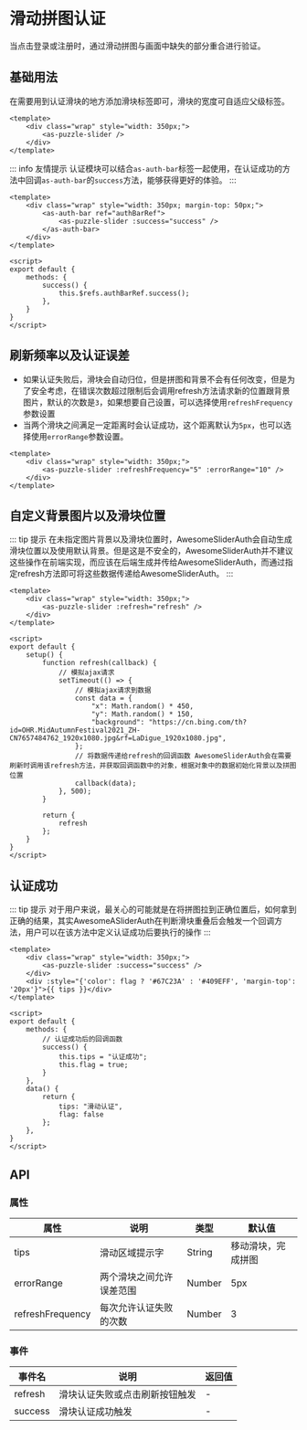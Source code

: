 # 滑动拼图认证
当点击登录或注册时，通过滑动拼图与画面中缺失的部分重合进行验证。
## 基础用法
在需要用到认证滑块的地方添加滑块标签即可，滑块的宽度可自适应父级标签。

<CodeRun auto editable>

```vue
<template>
    <div class="wrap" style="width: 350px;">
        <as-puzzle-slider />
    </div>
</template>
```

</CodeRun>

::: info 友情提示
认证模块可以结合`as-auth-bar`标签一起使用，在认证成功的方法中回调`as-auth-bar`的`success`方法，能够获得更好的体验。
:::

<CodeRun auto editable>

```vue
<template>
    <div class="wrap" style="width: 350px; margin-top: 50px;">
        <as-auth-bar ref="authBarRef">
            <as-puzzle-slider :success="success" />
        </as-auth-bar>
    </div>
</template>

<script>
export default {
    methods: {
        success() {
            this.$refs.authBarRef.success();
        },
    }
}
</script>
```

</CodeRun>

## 刷新频率以及认证误差
- 如果认证失败后，滑块会自动归位，但是拼图和背景不会有任何改变，但是为了安全考虑，在错误次数超过限制后会调用refresh方法请求新的位置跟背景图片，默认的次数是`3`，如果想要自己设置，可以选择使用`refreshFrequency`参数设置
- 当两个滑块之间满足一定距离时会认证成功，这个距离默认为`5px`，也可以选择使用`errorRange`参数设置。

<CodeRun auto editable="true">

```vue
<template>
    <div class="wrap" style="width: 350px;">
        <as-puzzle-slider :refreshFrequency="5" :errorRange="10" />
    </div>
</template>
```

</CodeRun>

## 自定义背景图片以及滑块位置
::: tip 提示
在未指定图片背景以及滑块位置时，AwesomeSliderAuth会自动生成滑块位置以及使用默认背景。但是这是不安全的，AwesomeSliderAuth并不建议这些操作在前端实现，而应该在后端生成并传给AwesomeSliderAuth，而通过指定refresh方法即可将这些数据传递给AwesomeSliderAuth。
:::

<CodeRun auto editable="true">

```vue
<template>
    <div class="wrap" style="width: 350px;">
        <as-puzzle-slider :refresh="refresh" />
    </div>
</template>

<script>
export default {
    setup() {
        function refresh(callback) {
            // 模拟ajax请求
            setTimeout(() => {
                // 模拟ajax请求到数据
                const data = {
                    "x": Math.random() * 450,
                    "y": Math.random() * 150,
                    "background": "https://cn.bing.com/th?id=OHR.MidAutumnFestival2021_ZH-CN7657484762_1920x1080.jpg&rf=LaDigue_1920x1080.jpg",
                };
                // 将数据传递给refresh的回调函数 AwesomeSliderAuth会在需要刷新时调用该refresh方法，并获取回调函数中的对象，根据对象中的数据初始化背景以及拼图位置
                callback(data);
            }, 500);
        }

        return {
            refresh
        };
    }
}
</script>
```

</CodeRun>

## 认证成功
::: tip 提示
对于用户来说，最关心的可能就是在将拼图拉到正确位置后，如何拿到正确的结果，其实AwesomeASliderAuth在判断滑块重叠后会触发一个回调方法，用户可以在该方法中定义认证成功后要执行的操作
:::

<CodeRun auto editable="true">

```vue
<template>
    <div class="wrap" style="width: 350px;">
        <as-puzzle-slider :success="success" />
    </div>
    <div :style="{'color': flag ? '#67C23A' : '#409EFF', 'margin-top': '20px'}">{{ tips }}</div>
</template>

<script>
export default {
    methods: {
        // 认证成功后的回调函数
        success() {
            this.tips = "认证成功";
            this.flag = true;
        }
    },
    data() {
        return {
            tips: "滑动认证",
            flag: false
        };
    },
}
</script>
```

</CodeRun>

## API
### 属性
| 属性          | 说明         | 类型    | 默认值 |
| ------------- | ------------ | ------- | ------ |
| tips          | 滑动区域提示字| String  | 移动滑块，完成拼图      |
| errorRange    | 两个滑块之间允许误差范围 | Number | 5px |
| refreshFrequency | 每次允许认证失败的次数 | Number | 3 |

### 事件
| 事件名  | 说明             | 返回值 |
| ------- | ---------------- | ------ |
| refresh | 滑块认证失败或点击刷新按钮触发 | -   |
| success | 滑块认证成功触发 | - |
